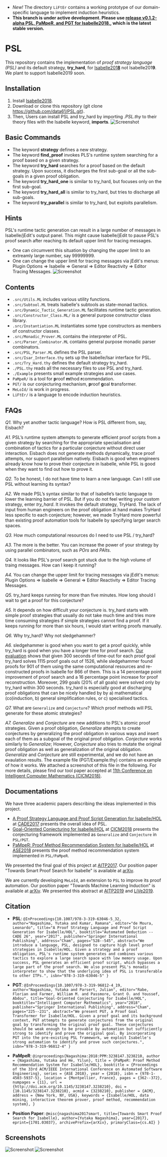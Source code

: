 - *New!* The directory `LiFtEr` contains a working prototype of our domain-specific language to implement induction heuristics.
- **This branch is under active development. Please use [release v0.1.2-alpha PSL, PaMpeR, and PGT for Isabelle2018.](https://github.com/data61/PSL/releases/tag/v0.1.2-alpha), which is the latest stable version.**

# PSL

This repository contains the implementation of *proof strategy language (PSL)* and its default strategy,
**try_hard**, for [Isabelle201**8**](https://isabelle.in.tum.de/website-Isabelle2018/index.html) not Isabelle201**9**. We plant to support Isabelle2019 soon.

## Installation
1. Install [Isabelle2018](https://isabelle.in.tum.de/website-Isabelle2018/index.html).
2. Download or clone this repository (git clone https://github.com/data61/PSL.git).
3. Then, Users can install PSL and try_hard by importing *.PSL.thy* to their theory files
   with the Isabelle keyword, **imports**.
![Screenshot](./image/screen_shot_import.png)

## Basic Commands
- The keyword **strategy** defines a new strategy.
- The keyword **find_proof** invokes PLS's runtime system searching for a proof based on a given strategy.
- The keyword **try_hard** searches for a proof based on the default strategy. Upon success, it discharges the first sub-goal or all the sub-goals in a given proof obligation.
- The keyword **try_hard_one** is similar to try_hard, but focuses only on the first sub-goal.
- The keyword **try_hard_all** is similar to try_hard, but tries to discharge all sub-goals.
- The keyword **try_parallel** is similar to try_hard, but exploits parallelism.

## Hints
PSL's runtime tactic generation can result in a large number of messages in Isabelle/jEdit's output panel.
This might cause Isabelle/jEdit to pause PSL's proof search after reaching its default upper limit for tracing messages.
- One can circumvent this situation by changing the upper limit to an extreamly large number, say 99999999.
- One can change the upper limit for tracing messages via jEdit's menus:
  Plugin Options => Isabelle => General => Editor Reactivity => Editor Tracing Messages.
![Screenshot](./image/tracing_messages.png)

## Contents
- `.src/Utils.ML` includes various utility functions.
- `.src/Subtool.ML` treats Isabelle's subtools as state-monad tactics.
- `.src/Dynamic_Tactic_Generation.ML` facilitates runtime tactic generation.
- `.src/Constructor_Class.ML/` is a general purpose constructor class library.
- `.src/Instantiation.ML` instantiates some type constructors as members of constructor classes.
- `.src/Monadic_Prover.ML` contains the interpreter of PSL.
- `.src/Parser_Combinator.ML` contains general purpose monadic parser combinators.
- `.src/PSL_Parser.ML` defines the PSL parser.
- `.src/Isar_Interface.thy` sets up the Isabelle/Isar interface for PSL.
- `.src/Try_Hard.thy` defines the default strategy try_hard.
- `./PSL.thy` reads all the necessary files to use PSL and try_hard.
- `./Example` presents small example strategies and use cases.
- `PaMpeR/` is a tool for **p**roof **m**thod **r**commendation.
- `PGT/` is our conjecturing mechanism, **p**roof **g**oal **t**ransformer.
- `MeLoId/` is work in progress.
- `LiFtEr/` is a language to encode induction heuristics.

## FAQs
*Q1.* Why yet another tactic language? How is PSL different from, say, Eisbach?

*A1.* PSL’s runtime system attempts to generate efficient proof scripts from a given strategy by searching for the appropriate specialisation and combination of tactics for a particular conjecture without direct user interaction. Eisbach does not generate methods dynamically, trace proof attempts, nor support parallelism natively. Eisbach is good when engineers already know how to prove their conjecture in Isabelle, while PSL is good when they want to find out how to prove it.

*Q2.* To be honest, I do not have time to learn a new language. Can I still use PSL without learning its syntax?

*A2.* We made PSL’s syntax similar to that of Isabelle’s tactic language to lower the learning barrier of PSL. But if you do not feel writing your custom strategy, enter *try_hard*. It invokes the default strategy, TryHard. The lack of input from human engineers on the proof obligation at hand makes TryHard less specific to each conjecture; however, we made TryHard more powerful than existing proof automation tools for Isabelle by specifying larger search spaces.

*Q3.* How much computational resources do I need to use PSL / try_hard?

*A3.* The more is the better. You can increase the power of your strategy by using parallel combinators, such as *POrs* and *PAlts*.

*Q4.* It looks like PSL's proof search got stuck due to the high volume of traing messages. How can I keep it running?

*A4.* You can change the upper limit for tracing messages via jEdit's menus: Plugin Options => Isabelle => General => Editor Reactivity => Editor Tracing Messages.

*Q5.* try_hard keeps running for more than five minutes. How long should I wait to get a proof for this conjecture?

*A5.* It depends on how difficult your conjecture is. try_hard starts with simple proof strategies that usually do not take much time and tries more time consuming strategies if simple strategies cannot find a proof. If it keeps running for more than six hours, I would start writing proofs manually.

*Q6.* Why try_hard? Why not sledgehammer?

*A6.* sledgehammer is good when you want to get a proof quickly, while try_hard is good when you have a longer time for proof search. [Our evaluation](https://arxiv.org/abs/1606.02941) shows that given 300 seconds of time-out for each proof goal try_hard solves 1115 proof goals out of 1526, while sledgehammer found proofs for 901 of them using the same computational resources and re-constructed proofs in Isabelle for 866 of them. This is a 14 percentage point improvement of proof search and a 16 percentage point increase for proof reconstruction. Moreover, 299 goals (20% of all goals) were solved only by try_hard within 300 seconds. try_hard is especially good at discharging proof obligations that can be nicely handled by by a) mathematical (co)induction, b) general simplification rules, or c) specialised tactics.

*Q7.* What are `Generalize` and `Conjecture`? Which proof methods will PSL generate for these atomic strategies?

*A7.* *Generalize* and *Conjecture* are new additions to PSL's atomic proof strategies. Given a proof obligation, *Generalize* attempts to create conjectures by generalizing the proof obligation in various ways and insert each of them as a subgoal of the original proof obligation. *Conjecture* works similarly to *Generalize*; However, *Conjecture* also tries to mutate the original proof obligation as well as generalization of the original obligation. *Generalize* and *Conjecture* are still experimental, and we do not have an evaulation results. The example file (PGT/Example.thy) contains an example of how it works. We attached a screenshot of this file in the following. For more details, please find our tool paper accepted at [11th Conference on Intelligent Computer Mathematics (CICM2018)](https://cicm-conference.org/2018/cicm.php).

## Documentations
We have three academic papers describing the ideas implemented in this project.
- [A Proof Strategy Language and Proof Script Generation for Isabelle/HOL](https://arxiv.org/abs/1606.02941) at [CADE2017](https://doi.org/10.1007/978-3-319-63046-5_32) presents the overall idea of PSL.
- [Goal-Oriented Conjecturing for Isabelle/HOL](http://arxiv.org/abs/1806.04774) at [CICM2018](https://doi.org/10.1007/978-3-319-96812-4_19) presents the conjecturing framework implemented as `Generalize` and `Conjecture` in `PSL/PGT`.
- [PaMpeR: Proof Method Recommendation System for Isabelle/HOL](http://arxiv.org/abs/1806.07239) at [ASE2018](http://doi.acm.org/10.1145/3238147.3238210) presents the proof method recommendation system implemented in `PSL/PaMpeR`.

We presented the final goal of this project at [AITP2017](http://aitp-conference.org/2017/). Our position paper "Towards Smart Proof Search for Isabelle" is available at [arXiv](https://arxiv.org/abs/1701.03037).

We are currently developing ``MeLoId``, an extension to `PSL` to improve its proof automation. Our position paper "Towards Machine Learning Induction" is available at [arXiv](https://arxiv.org/abs/1812.04088). We presented this abstract at [AITP2019](http://aitp-conference.org/2019/) and [LiVe2019](https://www7.in.tum.de/~kretinsk/LiVe2019.html).

## Citation
- **PSL**:
`@InProceedings{10.1007/978-3-319-63046-5_32,
author="Nagashima, Yutaka
and Kumar, Ramana",
editor="de Moura, Leonardo",
title="A Proof Strategy Language and Proof Script Generation for Isabelle/HOL",
booktitle="Automated Deduction -- CADE 26",
year="2017",
publisher="Springer International Publishing",
address="Cham",
pages="528--545",
abstract="We introduce a language, PSL, designed to capture high level proof strategies in Isabelle/HOL. Given a strategy and a proof obligation, PSL's runtime system generates and combines various tactics to explore a large search space with low memory usage. Upon success, PSL generates an efficient proof script, which bypasses a large part of the proof search. We also present PSL's monadic interpreter to show that the underlying idea of PSL is transferable to other ITPs.",
isbn="978-3-319-63046-5"
}`

- **PGT**:
`@InProceedings{10.1007/978-3-319-96812-4_19,
author="Nagashima, Yutaka
and Parsert, Julian",
editor="Rabe, Florian
and Farmer, William M.
and Passmore, Grant O.
and Youssef, Abdou",
title="Goal-Oriented Conjecturing for Isabelle/HOL",
booktitle="Intelligent Computer Mathematics",
year="2018",
publisher="Springer International Publishing",
address="Cham",
pages="225--231",
abstract="We present PGT, a Proof Goal Transformer for Isabelle/HOL. Given a proof goal and its background context, PGT attempts to generate conjectures from the original goal by transforming the original proof goal. These conjectures should be weak enough to be provable by automation but sufficiently strong to identify and prove the original goal. By incorporating PGT into the pre-existing PSL framework, we exploit Isabelle's strong automation to identify and prove such conjectures.",
isbn="978-3-319-96812-4"
}`

- **PaMpeR**:
`@inproceedings{Nagashima:2018:PPM:3238147.3238210,
 author = {Nagashima, Yutaka and He, Yilun},
 title = {PaMpeR: Proof Method Recommendation System for Isabelle/HOL},
 booktitle = {Proceedings of the 33rd ACM/IEEE International Conference on Automated Software Engineering},
 series = {ASE 2018},
 year = {2018},
 isbn = {978-1-4503-5937-5},
 location = {Montpellier, France},
 pages = {362--372},
 numpages = {11},
 url = {http://doi.acm.org/10.1145/3238147.3238210},
 doi = {10.1145/3238147.3238210},
 acmid = {3238210},
 publisher = {ACM},
 address = {New York, NY, USA},
 keywords = {Isabelle/HOL, data mining, interactive theorem prover, proof method, recommendation system},
}`

- **Position Paper**:
`@misc{nagashima2017smart,
    title={Towards Smart Proof Search for Isabelle},
    author={Yutaka Nagashima},
    year={2017},
    eprint={1701.03037},
    archivePrefix={arXiv},
    primaryClass={cs.AI}
}`

## Screenshots
![Screenshot](./image/screen_shot_tall.png)
![Screenshot](./image/screen_shot_pgt.png)
